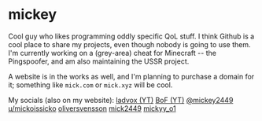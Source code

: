 # mickey

Cool guy who likes programming oddly specific QoL stuff. I think Github is a cool place to share my projects, even though nobody is going to use them.
I'm currently working on a (grey-area) cheat for Minecraft -- the Pingspoofer, and am also maintaining the USSR project.

A website is in the works as well, and I'm planning to purchase a domain for it; something like `mick.com` or `mick.xyz` will be cool.

My socials (also on my website):
[ladvox (YT)](https://www.youtube.com/channel/UCRuBals0-y1L6EOfu5Xw5iw)
[BoF (YT)](https://www.youtube.com/channel/UCP1xnLQD_mpxSGc57UnZTyg)
[@mickey2449](https://twitter.com/mickey2449)
[u/mickoissicko](https://www.reddit.com/user/mickoissicko)
[oliversvensson](https://open.spotify.com/user/31hktpmjuod3bxq7ixg7vat5tuci)
[mick2449](https://steamcommunity.com/id/mick2449/)
[mickyy_o1](https://www.twitch.tv/mickyy_o1)
